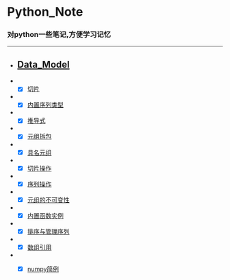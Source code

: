 # Python_Note

### 对python一些笔记,方便学习记忆

---

* ## [Data_Model]()

* -[x] [切片]()

* -[x] [内置序列类型]()

* -[x] [推导式]()

* -[x] [元组拆包]()

* -[x] [具名元组]()

* -[x] [切片操作]()

* -[x] [序列操作]()

* -[x] [元组的不可变性]()

* -[x] [内置函数实例]()

* -[x] [排序与管理序列]()

* -[x] [数组引用]()

* -[x] [numpy简例]()




